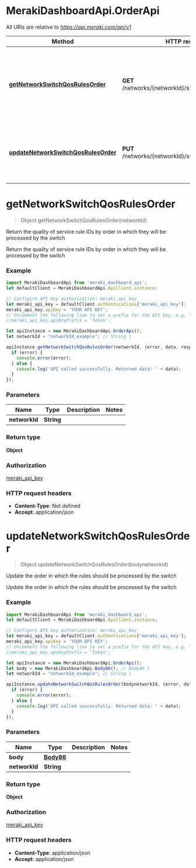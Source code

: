 # MerakiDashboardApi.OrderApi

All URIs are relative to *https://api.meraki.com/api/v1*

Method | HTTP request | Description
------------- | ------------- | -------------
[**getNetworkSwitchQosRulesOrder**](OrderApi.md#getNetworkSwitchQosRulesOrder) | **GET** /networks/{networkId}/switch/qosRules/order | Return the quality of service rule IDs by order in which they will be processed by the switch
[**updateNetworkSwitchQosRulesOrder**](OrderApi.md#updateNetworkSwitchQosRulesOrder) | **PUT** /networks/{networkId}/switch/qosRules/order | Update the order in which the rules should be processed by the switch

<a name="getNetworkSwitchQosRulesOrder"></a>
# **getNetworkSwitchQosRulesOrder**
> Object getNetworkSwitchQosRulesOrder(networkId)

Return the quality of service rule IDs by order in which they will be processed by the switch

Return the quality of service rule IDs by order in which they will be processed by the switch

### Example
```javascript
import MerakiDashboardApi from 'meraki_dashboard_api';
let defaultClient = MerakiDashboardApi.ApiClient.instance;

// Configure API key authorization: meraki_api_key
let meraki_api_key = defaultClient.authentications['meraki_api_key'];
meraki_api_key.apiKey = 'YOUR API KEY';
// Uncomment the following line to set a prefix for the API key, e.g. "Token" (defaults to null)
//meraki_api_key.apiKeyPrefix = 'Token';

let apiInstance = new MerakiDashboardApi.OrderApi();
let networkId = "networkId_example"; // String | 

apiInstance.getNetworkSwitchQosRulesOrder(networkId, (error, data, response) => {
  if (error) {
    console.error(error);
  } else {
    console.log('API called successfully. Returned data: ' + data);
  }
});
```

### Parameters

Name | Type | Description  | Notes
------------- | ------------- | ------------- | -------------
 **networkId** | **String**|  | 

### Return type

**Object**

### Authorization

[meraki_api_key](../README.md#meraki_api_key)

### HTTP request headers

 - **Content-Type**: Not defined
 - **Accept**: application/json

<a name="updateNetworkSwitchQosRulesOrder"></a>
# **updateNetworkSwitchQosRulesOrder**
> Object updateNetworkSwitchQosRulesOrder(bodynetworkId)

Update the order in which the rules should be processed by the switch

Update the order in which the rules should be processed by the switch

### Example
```javascript
import MerakiDashboardApi from 'meraki_dashboard_api';
let defaultClient = MerakiDashboardApi.ApiClient.instance;

// Configure API key authorization: meraki_api_key
let meraki_api_key = defaultClient.authentications['meraki_api_key'];
meraki_api_key.apiKey = 'YOUR API KEY';
// Uncomment the following line to set a prefix for the API key, e.g. "Token" (defaults to null)
//meraki_api_key.apiKeyPrefix = 'Token';

let apiInstance = new MerakiDashboardApi.OrderApi();
let body = new MerakiDashboardApi.Body86(); // Body86 | 
let networkId = "networkId_example"; // String | 

apiInstance.updateNetworkSwitchQosRulesOrder(bodynetworkId, (error, data, response) => {
  if (error) {
    console.error(error);
  } else {
    console.log('API called successfully. Returned data: ' + data);
  }
});
```

### Parameters

Name | Type | Description  | Notes
------------- | ------------- | ------------- | -------------
 **body** | [**Body86**](Body86.md)|  | 
 **networkId** | **String**|  | 

### Return type

**Object**

### Authorization

[meraki_api_key](../README.md#meraki_api_key)

### HTTP request headers

 - **Content-Type**: application/json
 - **Accept**: application/json

